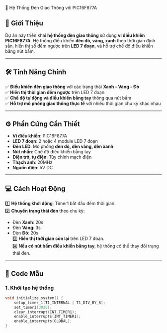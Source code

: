 
🚦 Hệ Thống Đèn Giao Thông với PIC16F877A

## 📌 Giới Thiệu
Dự án này triển khai **hệ thống đèn giao thông** sử dụng **vi điều khiển PIC16F877A**. Hệ thống điều khiển **đèn đỏ, vàng, xanh** theo thời gian định sẵn, hiển thị số đếm ngược trên **LED 7 đoạn**, và hỗ trợ chế độ điều khiển bằng nút bấm.

---


## 🛠 Tính Năng Chính
✅ **Điều khiển đèn giao thông** với các trạng thái **Xanh - Vàng - Đỏ**  
✅ **Hiển thị thời gian đếm ngược** trên LED 7 đoạn  
✅ **Chế độ tự động và điều khiển bằng tay** thông qua nút bấm  
✅ **Hỗ trợ mô phỏng giao thông thực tế** với nhiều thời gian chu kỳ khác nhau  

---

## ⚙️ Phần Cứng Cần Thiết
- **Vi điều khiển**: PIC16F877A  
- **LED 7 đoạn**: 2 hoặc 4 module LED 7 đoạn  
- **Đèn LED**: Mô phỏng **đèn đỏ, đèn vàng, đèn xanh**  
- **Nút nhấn**: Chế độ điều khiển bằng tay  
- **Điện trở, tụ điện**: Tùy chỉnh mạch điện  
- **Thạch anh**: 20MHz  
- **Nguồn điện**: 5V DC  

---

## 💻 Cách Hoạt Động
1️⃣ **Hệ thống khởi động**, Timer1 bắt đầu đếm thời gian.  
2️⃣ **Chuyển trạng thái đèn** theo chu kỳ:  
   - Đèn **Xanh**: 20s  
   - Đèn **Vàng**: 3s  
   - Đèn **Đỏ**: 20s  
3️⃣ **Hiển thị thời gian còn lại** trên LED 7 đoạn.  
4️⃣ **Nếu có nút bấm điều khiển bằng tay**, hệ thống có thể thay đổi trạng thái đèn.  

---

## 📜 Code Mẫu
### **1. Khởi tạo hệ thống**
```c
void initialize_system() {
    setup_timer_1(T1_INTERNAL | T1_DIV_BY_8);
    set_timer1(3036);
    clear_interrupt(INT_TIMER1);
    enable_interrupts(INT_TIMER1);
    enable_interrupts(GLOBAL);
}
